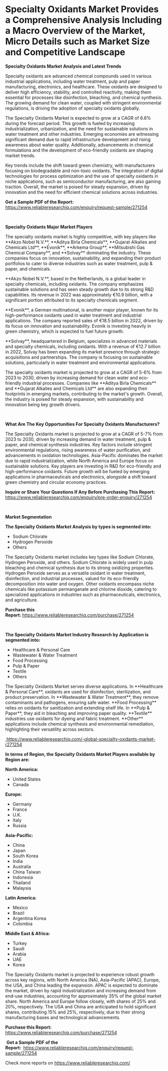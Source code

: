 <p><h1>Specialty Oxidants Market Provides a Comprehensive Analysis Including a Macro Overview of the Market, Micro Details such as Market Size and Competitive Landscape</h1></p><p><strong>Specialty Oxidants Market Analysis and Latest Trends</strong></p>
<p><p>Specialty oxidants are advanced chemical compounds used in various industrial applications, including water treatment, pulp and paper manufacturing, electronics, and healthcare. These oxidants are designed to deliver high efficiency, stability, and controlled reactivity, making them essential for processes like disinfection, bleaching, and chemical synthesis. The growing demand for clean water, coupled with stringent environmental regulations, is driving the adoption of specialty oxidants globally.</p><p>The Specialty Oxidants Market is expected to grow at a CAGR of 6.8% during the forecast period. This growth is fueled by increasing industrialization, urbanization, and the need for sustainable solutions in water treatment and other industries. Emerging economies are witnessing significant demand due to rapid infrastructure development and rising awareness about water quality. Additionally, advancements in chemical formulations and the development of eco-friendly oxidants are shaping market trends.</p><p>Key trends include the shift toward green chemistry, with manufacturers focusing on biodegradable and non-toxic oxidants. The integration of digital technologies for process optimization and the use of specialty oxidants in niche applications, such as semiconductor manufacturing, are also gaining traction. Overall, the market is poised for steady expansion, driven by innovation and the need for efficient chemical solutions across industries.</p></p>
<p><strong>Get a Sample PDF of the Report:&nbsp;</strong> <a href="https://www.reliableresearchiq.com/enquiry/request-sample/271254?utm_campaign=99&utm_medium=2&utm_source=Github&utm_content=ia&utm_term=21012025&utm_id=specialty-oxidants">https://www.reliableresearchiq.com/enquiry/request-sample/271254</a></p>
<p>&nbsp;</p>
<p><strong>Specialty Oxidants Major Market Players</strong></p>
<p><p>The specialty oxidants market is highly competitive, with key players like **Akzo Nobel N.V.**, **Aditya Birla Chemicals**, **Gujarat Alkalies and Chemicals Ltd**, **Evonik**, **Arkema Group**, **Mitsubishi Gas Chemical Company**, and **Solvay** dominating the industry. These companies focus on innovation, sustainability, and expanding their product portfolios to cater to diverse industries such as water treatment, pulp & paper, and chemicals.</p><p>**Akzo Nobel N.V.**, based in the Netherlands, is a global leader in specialty chemicals, including oxidants. The company emphasizes sustainable solutions and has seen steady growth due to its strong R&D capabilities. Its revenue in 2022 was approximately €10.9 billion, with a significant portion attributed to its specialty chemicals segment.</p><p>**Evonik**, a German multinational, is another major player, known for its high-performance oxidants used in water treatment and industrial applications. The company reported sales of €18.5 billion in 2022, driven by its focus on innovation and sustainability. Evonik is investing heavily in green chemistry, which is expected to fuel future growth.</p><p>**Solvay**, headquartered in Belgium, specializes in advanced materials and specialty chemicals, including oxidants. With a revenue of €12.7 billion in 2022, Solvay has been expanding its market presence through strategic acquisitions and partnerships. The company is focusing on sustainable solutions, particularly in water treatment and environmental applications.</p><p>The specialty oxidants market is projected to grow at a CAGR of 5-6% from 2023 to 2030, driven by increasing demand for clean water and eco-friendly industrial processes. Companies like **Aditya Birla Chemicals** and **Gujarat Alkalies and Chemicals Ltd** are also expanding their footprints in emerging markets, contributing to the market's growth. Overall, the industry is poised for steady expansion, with sustainability and innovation being key growth drivers.</p></p>
<p>&nbsp;</p>
<p><strong>What Are The Key Opportunities For Specialty Oxidants Manufacturers?</strong></p>
<p><p>The Specialty Oxidants market is projected to grow at a CAGR of 5-7% from 2023 to 2030, driven by increasing demand in water treatment, pulp & paper, and chemical synthesis industries. Key factors include stringent environmental regulations, rising awareness of water purification, and advancements in oxidation technologies. Asia-Pacific dominates the market due to rapid industrialization, while North America and Europe focus on sustainable solutions. Key players are investing in R&D for eco-friendly and high-performance oxidants. Future growth will be fueled by emerging applications in pharmaceuticals and electronics, alongside a shift toward green chemistry and circular economy practices.</p></p>
<p><strong>Inquire or Share Your Questions If Any Before Purchasing This Report:</strong> <a href="https://www.reliableresearchiq.com/enquiry/pre-order-enquiry/271254?utm_campaign=99&utm_medium=2&utm_source=Github&utm_content=ia&utm_term=21012025&utm_id=specialty-oxidants">https://www.reliableresearchiq.com/enquiry/pre-order-enquiry/271254</a></p>
<p>&nbsp;</p>
<p><strong>Market Segmentation</strong></p>
<p><strong>The Specialty Oxidants Market Analysis by types is segmented into:</strong></p>
<p><ul><li>Sodium Chlorate</li><li>Hydrogen Peroxide</li><li>Others</li></ul></p>
<p><p>The Specialty Oxidants market includes key types like Sodium Chlorate, Hydrogen Peroxide, and others. Sodium Chlorate is widely used in pulp bleaching and chemical synthesis due to its strong oxidizing properties. Hydrogen Peroxide serves as a versatile oxidant in water treatment, disinfection, and industrial processes, valued for its eco-friendly decomposition into water and oxygen. Other oxidants encompass niche chemicals like potassium permanganate and chlorine dioxide, catering to specialized applications in industries such as pharmaceuticals, electronics, and agriculture.</p></p>
<p><strong>Purchase this Report:&nbsp;</strong><a href="https://www.reliableresearchiq.com/purchase/271254?utm_campaign=99&utm_medium=2&utm_source=Github&utm_content=ia&utm_term=21012025&utm_id=specialty-oxidants">https://www.reliableresearchiq.com/purchase/271254</a></p>
<p>&nbsp;</p>
<p><strong>The Specialty Oxidants Market Industry Research by Application is segmented into:</strong></p>
<p><ul><li>Healthcare & Personal Care</li><li>Wastewater & Water Treatment</li><li>Food Processing</li><li>Pulp & Paper</li><li>Textile</li><li>Others</li></ul></p>
<p><p>The Specialty Oxidants Market serves diverse applications. In **Healthcare & Personal Care**, oxidants are used for disinfection, sterilization, and product preservation. In **Wastewater & Water Treatment**, they remove contaminants and pathogens, ensuring safe water. **Food Processing** relies on oxidants for sanitization and extending shelf life. In **Pulp & Paper**, they aid in bleaching and improving paper quality. **Textile** industries use oxidants for dyeing and fabric treatment. **Other** applications include chemical synthesis and environmental remediation, highlighting their versatility across sectors.</p></p>
<p><a href="https://www.reliableresearchiq.com/-global-specialty-oxidants-market-r271254?utm_campaign=99&utm_medium=2&utm_source=Github&utm_content=ia&utm_term=21012025&utm_id=specialty-oxidants">&nbsp;https://www.reliableresearchiq.com/-global-specialty-oxidants-market-r271254</a></p>
<p><strong>In terms of Region, the Specialty Oxidants Market Players available by Region are:</strong></p>
<p>
    <p> <strong> North America: </strong>
        <ul>
            <li>United States</li>
            <li>Canada</li>
        </ul>
        </p> 
    <p> <strong> Europe: </strong>
        <ul>
            <li>Germany</li>
            <li>France</li>
            <li>U.K.</li>
            <li>Italy</li>
            <li>Russia</li>
        </ul>
        </p> 
    <p> <strong> Asia-Pacific: </strong>
        <ul>
            <li>China</li>
            <li>Japan</li>
            <li>South Korea</li>
            <li>India</li>
            <li>Australia</li>
            <li>China Taiwan</li>
            <li>Indonesia</li>
            <li>Thailand</li>
            <li>Malaysia</li>
        </ul>
        </p> 
    <p> <strong> Latin America: </strong>
        <ul>
            <li>Mexico</li>
            <li>Brazil</li>
            <li>Argentina Korea</li>
            <li>Colombia</li>
        </ul>
        </p> 
    <p> <strong> Middle East & Africa: </strong>
        <ul>
            <li>Turkey</li>
            <li>Saudi</li>
            <li>Arabia</li>
            <li>UAE</li>
            <li>Korea</li>
        </ul>
    </p>
    </p>
<p><p>The Specialty Oxidants market is projected to experience robust growth across key regions, with North America (NA), Asia-Pacific (APAC), Europe, the USA, and China leading the expansion. APAC is expected to dominate the market, driven by rapid industrialization and increasing demand from end-use industries, accounting for approximately 35% of the global market share. North America and Europe follow closely, with shares of 25% and 20%, respectively. The USA and China are anticipated to hold significant shares, contributing 15% and 25%, respectively, due to their strong manufacturing bases and technological advancements.</p></p>
<p><strong>Purchase this Report: </strong><a href="https://www.reliableresearchiq.com/purchase/271254?utm_campaign=99&utm_medium=2&utm_source=Github&utm_content=ia&utm_term=21012025&utm_id=specialty-oxidants">https://www.reliableresearchiq.com/purchase/271254</a></p>
<p>&nbsp;<strong>Get a Sample PDF of the Report:&nbsp;&nbsp;</strong><a href="https://www.reliableresearchiq.com/enquiry/request-sample/271254?utm_campaign=99&utm_medium=2&utm_source=Github&utm_content=ia&utm_term=21012025&utm_id=specialty-oxidants">https://www.reliableresearchiq.com/enquiry/request-sample/271254</a></p>
<p><strong></strong></p>
<p>Check more reports on <a href="https://www.reliableresearchiq.com/?utm_campaign=99&utm_medium=2&utm_source=Github&utm_content=ia&utm_term=21012025&utm_id=specialty-oxidants">https://www.reliableresearchiq.com/</a></p>